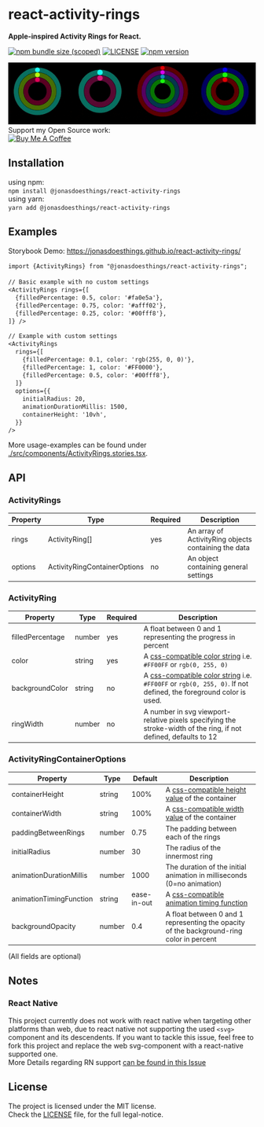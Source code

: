 # react-activity-rings
**Apple-inspired Activity Rings for React.**  

[![npm bundle size (scoped)](https://img.shields.io/bundlephobia/minzip/@jonasdoesthings/react-activity-rings?color=%2384cc16&style=flat-square)](https://bundlephobia.com/package/@jonasdoesthings/react-activity-rings)
[![LICENSE](https://img.shields.io/npm/l/@jonasdoesthings/react-activity-rings?color=%2384cc16&style=flat-square)](./LICENSE)
[![npm version](https://img.shields.io/npm/v/@jonasdoesthings/react-activity-rings?color=84cc16&style=flat-square)](https://www.npmjs.com/package/@jonasdoesthings/react-activity-rings/)


![demo banner gif](.assets/activityrings_banner.gif)
Support my Open Source work:  
<a href="https://www.buymeacoffee.com/JonasDoesThings" target="_blank"><img src="https://cdn.buymeacoffee.com/buttons/default-orange.png" alt="Buy Me A Coffee" height="41" width="174"></a>

## Installation
using npm:  
`npm install @jonasdoesthings/react-activity-rings`  
using yarn:  
`yarn add @jonasdoesthings/react-activity-rings`  

## Examples
Storybook Demo: https://jonasdoesthings.github.io/react-activity-rings/

```tsx
import {ActivityRings} from "@jonasdoesthings/react-activity-rings";

// Basic example with no custom settings
<ActivityRings rings={[
  {filledPercentage: 0.5, color: '#fa0e5a'},
  {filledPercentage: 0.75, color: '#afff02'},
  {filledPercentage: 0.25, color: '#00fff8'},
]} />
```
```tsx
// Example with custom settings
<ActivityRings 
  rings={[
    {filledPercentage: 0.1, color: 'rgb(255, 0, 0)'},
    {filledPercentage: 1, color: '#FF0000'},
    {filledPercentage: 0.5, color: '#00fff8'},
  ]} 
  options={{
    initialRadius: 20,
    animationDurationMillis: 1500,
    containerHeight: '10vh',
  }} 
/>
```

More usage-examples can be found under [./src/components/ActivityRings.stories.tsx](./src/components/ActivityRings.stories.tsx).

## API
### ActivityRings
| Property | Type                         | Required | Description                                          |
|----------|------------------------------|----------|------------------------------------------------------|
| rings    | ActivityRing[]               | yes      | An array of ActivityRing objects containing the data |
| options  | ActivityRingContainerOptions | no       | An object containing general settings                |

### ActivityRing
| Property         | Type   | Required | Description                                                                                                                                                               |
|------------------|--------|----------|---------------------------------------------------------------------------------------------------------------------------------------------------------------------------|
| filledPercentage | number | yes      | A float between 0 and 1 representing the progress in percent                                                                                                              |
| color            | string | yes      | A [css-compatible color string](https://developer.mozilla.org/en-US/docs/Web/CSS/color) i.e. `#FF00FF` or `rgb(0, 255, 0)`                                                |
| backgroundColor  | string | no       | A [css-compatible color string](https://developer.mozilla.org/en-US/docs/Web/CSS/color) i.e. `#FF00FF` or `rgb(0, 255, 0)`. If not defined, the foreground color is used. |
| ringWidth        | number | no       | A number in svg viewport-relative pixels specifying the stroke-width of the ring, if not defined, defaults to 12                                                          |

### ActivityRingContainerOptions
| Property                | Type   | Default     | Description                                                                                                              |
|-------------------------|--------|-------------|--------------------------------------------------------------------------------------------------------------------------|
| containerHeight         | string | 100%        | A [css-compatible height value](https://developer.mozilla.org/en-US/docs/Web/CSS/height) of the container                |
| containerWidth          | string | 100%        | A [css-compatible width value](https://developer.mozilla.org/en-US/docs/Web/CSS/width) of the container                  |
| paddingBetweenRings     | number | 0.75        | The padding between each of the rings                                                                                    |
| initialRadius           | number | 30          | The radius of the innermost ring                                                                                         |
| animationDurationMillis | number | 1000        | The duration of the initial animation in milliseconds (0=no animation)                                                   |
| animationTimingFunction | string | ease-in-out | A [css-compatible animation timing function](https://developer.mozilla.org/en-US/docs/Web/CSS/animation-timing-function) |
| backgroundOpacity       | number | 0.4         | A float between 0 and 1 representing the opacity of the background-ring color in percent                                 |

(All fields are optional)

## Notes 

### React Native
This project currently does not work with react native when targeting other platforms than web, due to react native not supporting the used `<svg>` component and its descendents.
If you want to tackle this issue, feel free to fork this project and replace the web svg-component with a react-native supported one.  
More Details regarding RN support [can be found in this Issue](https://github.com/JonasDoesThings/react-activity-rings/issues/1)

## License
The project is licensed under the MIT license.    
Check the [LICENSE](./LICENSE) file, for the full legal-notice.
